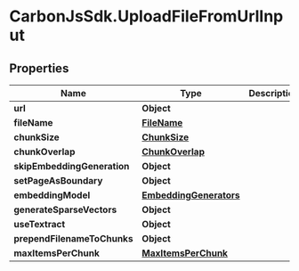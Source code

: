 # CarbonJsSdk.UploadFileFromUrlInput

## Properties

Name | Type | Description | Notes
------------ | ------------- | ------------- | -------------
**url** | **Object** |  | 
**fileName** | [**FileName**](FileName.md) |  | [optional] 
**chunkSize** | [**ChunkSize**](ChunkSize.md) |  | [optional] 
**chunkOverlap** | [**ChunkOverlap**](ChunkOverlap.md) |  | [optional] 
**skipEmbeddingGeneration** | **Object** |  | [optional] 
**setPageAsBoundary** | **Object** |  | [optional] 
**embeddingModel** | [**EmbeddingGenerators**](EmbeddingGenerators.md) |  | [optional] 
**generateSparseVectors** | **Object** |  | [optional] 
**useTextract** | **Object** |  | [optional] 
**prependFilenameToChunks** | **Object** |  | [optional] 
**maxItemsPerChunk** | [**MaxItemsPerChunk**](MaxItemsPerChunk.md) |  | [optional] 


